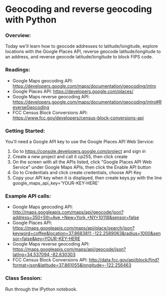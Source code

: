 # Geocoding and reverse geocoding with Python

### Overview:

Today we'll learn how to geocode addresses to latitude/longitude, explore locations with the 
Google Places API, reverse geocode latitude/longitude to an address, and reverse geocode 
latitude/longitude to block FIPS code.

### Readings:

- Google Maps geocoding API: https://developers.google.com/maps/documentation/geocoding/intro
- Google Places API: https://developers.google.com/places/
- Google Maps reverse geocoding API: https://developers.google.com/maps/documentation/geocoding/intro#ReverseGeocoding
- FCC Census Block Conversions API: https://www.fcc.gov/developers/census-block-conversions-api

### Getting Started:

You'll need a Google API key to use the Google Places API Web Service:

1. Go to https://console.developers.google.com/project and sign in
1. Create a new project and call it cp255, then click create
1. On the screen with all the APIs listed, click "Google Places API Web Service" under Google Maps APIs, then click the Enable API button
1. Go to Credentials and click create credentials, choose API Key
1. Copy your API key when it is displayed, then create keys.py with the line google_maps_api_key='YOUR-KEY-HERE'

### Example API calls:

- Google Maps geocoding API: http://maps.googleapis.com/maps/api/geocode/json?address=350+5th+Ave,+New+York,+NY+10118&sensor=false
- Google Places API: https://maps.googleapis.com/maps/api/place/search/json?keyword=coffee&location=37.8683811,-122.2589063&radius=1000&sensor=false&key=YOUR-KEY-HERE
- Google Maps reverse geocoding API: https://maps.googleapis.com/maps/api/geocode/json?latlng=34.537094,-82.630303
- FCC Census Block Conversions API: http://data.fcc.gov/api/block/find?format=json&latitude=37.861055&longitude=-122.256463

### Class Session:

Run through the IPython notebook.

